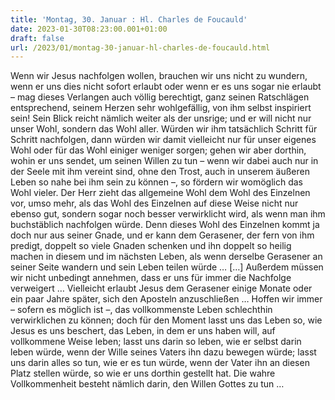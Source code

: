 ```yaml
---
title: 'Montag, 30. Januar : Hl. Charles de Foucauld'
date: 2023-01-30T08:23:00.001+01:00
draft: false
url: /2023/01/montag-30-januar-hl-charles-de-foucauld.html
---
```


Wenn wir Jesus nachfolgen wollen, brauchen wir uns nicht zu wundern, wenn er uns dies nicht sofort erlaubt oder wenn er es uns sogar nie erlaubt – mag dieses Verlangen auch völlig berechtigt, ganz seinen Ratschlägen entsprechend, seinem Herzen sehr wohlgefällig, von ihm selbst inspiriert sein! Sein Blick reicht nämlich weiter als der unsrige; und er will nicht nur unser Wohl, sondern das Wohl aller. Würden wir ihm tatsächlich Schritt für Schritt nachfolgen, dann würden wir damit vielleicht nur für unser eigenes Wohl oder für das Wohl einiger weniger sorgen; gehen wir aber dorthin, wohin er uns sendet, um seinen Willen zu tun – wenn wir dabei auch nur in der Seele mit ihm vereint sind, ohne den Trost, auch in unserem äußeren Leben so nahe bei ihm sein zu können –, so fördern wir womöglich das Wohl vieler. Der Herr zieht das allgemeine Wohl dem Wohl des Einzelnen vor, umso mehr, als das Wohl des Einzelnen auf diese Weise nicht nur ebenso gut, sondern sogar noch besser verwirklicht wird, als wenn man ihm buchstäblich nachfolgen würde. Denn dieses Wohl des Einzelnen kommt ja doch nur aus seiner Gnade, und er kann dem Gerasener, der fern von ihm predigt, doppelt so viele Gnaden schenken und ihn doppelt so heilig machen in diesem und im nächsten Leben, als wenn derselbe Gerasener an seiner Seite wandern und sein Leben teilen würde … \[…\] Außerdem müssen wir nicht unbedingt annehmen, dass er uns für immer die Nachfolge verweigert … Vielleicht erlaubt Jesus dem Gerasener einige Monate oder ein paar Jahre später, sich den Aposteln anzuschließen … Hoffen wir immer – sofern es möglich ist –, das vollkommenste Leben schlechthin verwirklichen zu können; doch für den Moment lasst uns das Leben so, wie Jesus es uns beschert, das Leben, in dem er uns haben will, auf vollkommene Weise leben; lasst uns darin so leben, wie er selbst darin leben würde, wenn der Wille seines Vaters ihn dazu bewegen würde; lasst uns darin alles so tun, wie er es tun würde, wenn der Vater ihn an diesen Platz stellen würde, so wie er uns dorthin gestellt hat. Die wahre Vollkommenheit besteht nämlich darin, den Willen Gottes zu tun …